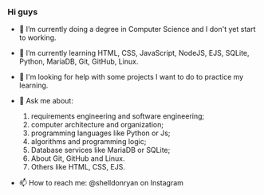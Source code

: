 ### Hi guys 

- 🔭 I’m currently doing a degree in Computer Science and I don't yet start to working.
  
- 🌱 I’m currently learning HTML, CSS, JavaScript, NodeJS, EJS, SQLite, Python, MariaDB, Git, GitHub, Linux.
  
- 🤔 I'm looking for help with some projects I want to do to practice my learning.
  
- 💬 Ask me about:
    1. requirements engineering and software engineering;
    2. computer architecture and organization;
    3. programming languages like Python or Js;
    4. algorithms and programming logic;
    5. Database services like MariaDB or SQLite;
    6. About Git, GitHub and Linux.
    7. Others like HTML, CSS, EJS.
       
- 📫 How to reach me: @shelldonryan on Instagram


